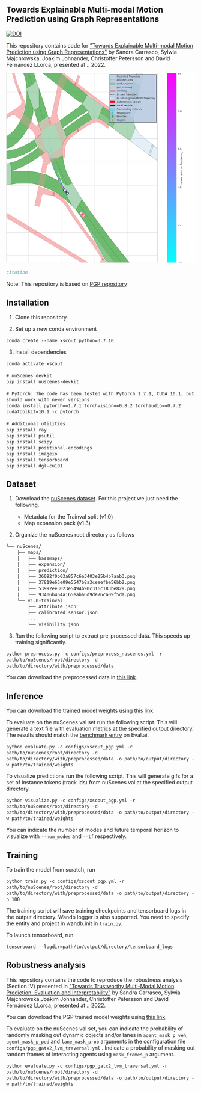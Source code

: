 ## Towards Explainable Multi-modal Motion Prediction using Graph Representations
[![DOI](https://zenodo.org/badge/553454432.svg)](https://zenodo.org/badge/latestdoi/553454432)


This repository contains code for ["Towards Explainable Multi-modal Motion
Prediction using Graph Representations"]() by Sandra Carrasco, Sylwia Majchrowska, Joakim Johnander, Christoffer Petersson and David Fernández LLorca, presented at .. 2022.  

![](https://github.com/sancarlim/Explainable-MP/blob/main/assets/readme.gif)

```bibtex
citation
```
Note: This repository is based on [PGP repository](https://github.com/nachiket92/PGP/tree/main/)
 

## Installation

1. Clone this repository 

2. Set up a new conda environment 
``` shell
conda create --name xscout python=3.7.10
```

3. Install dependencies
```shell
conda activate xscout

# nuScenes devkit
pip install nuscenes-devkit

# Pytorch: The code has been tested with Pytorch 1.7.1, CUDA 10.1, but should work with newer versions
conda install pytorch==1.7.1 torchvision==0.8.2 torchaudio==0.7.2 cudatoolkit=10.1 -c pytorch

# Additional utilities
pip install ray
pip install psutil
pip install scipy
pip install positional-encodings
pip install imageio
pip install tensorboard
pip install dgl-cu101
```


## Dataset

1. Download the [nuScenes dataset](https://www.nuscenes.org/download). For this project we just need the following.
    - Metadata for the Trainval split (v1.0)
    - Map expansion pack (v1.3)

2. Organize the nuScenes root directory as follows
```plain
└── nuScenes/
    ├── maps/
    |   ├── basemaps/
    |   ├── expansion/
    |   ├── prediction/
    |   ├── 36092f0b03a857c6a3403e25b4b7aab3.png
    |   ├── 37819e65e09e5547b8a3ceaefba56bb2.png
    |   ├── 53992ee3023e5494b90c316c183be829.png
    |   └── 93406b464a165eaba6d9de76ca09f5da.png
    └── v1.0-trainval
        ├── attribute.json
        ├── calibrated_sensor.json
        ...
        └── visibility.json         
```

3. Run the following script to extract pre-processed data. This speeds up training significantly.
```shell
python preprocess.py -c configs/preprocess_nuscenes.yml -r path/to/nuScenes/root/directory -d path/to/directory/with/preprocessed/data
```
You can download the preprocessed data in [this link](https://drive.google.com/file/d/1Ovf4eX4RtejyhX-hji77MjFjOUwTIdbH/view?usp=sharing).


## Inference

You can download the trained model weights using [this link](https://drive.google.com/file/d/1i9Afa9UhOPAYbjB9nY6D-En0z8HgoEnl/view?usp=sharing).

To evaluate on the nuScenes val set run the following script. This will generate a text file with evaluation metrics at the specified output directory. The results should match the [benchmark entry](https://eval.ai/web/challenges/challenge-page/591/leaderboard/1659) on Eval.ai. 
```shell
python evaluate.py -c configs/xscout_pgp.yml -r path/to/nuScenes/root/directory -d path/to/directory/with/preprocessed/data -o path/to/output/directory -w path/to/trained/weights
```

To visualize predictions run the following script. This will generate gifs for a set of instance tokens (track ids) from nuScenes val at the specified output directory.  
```shell
python visualize.py -c configs/xscout_pgp.yml -r path/to/nuScenes/root/directory -d path/to/directory/with/preprocessed/data -o path/to/output/directory -w path/to/trained/weights 
``` 
You can indicate the number of modes and future temporal horizon to visualize with ```--num_modes``` and ```--tf``` respectively.

## Training

To train the model from scratch, run
```shell
python train.py -c configs/xscout_pgp.yml -r path/to/nuScenes/root/directory -d path/to/directory/with/preprocessed/data -o path/to/output/directory -n 100
```

The training script will save training checkpoints and tensorboard logs in the output directory. Wandb logger is also supported. You need to specify the entity and project in wandb.init in ```train.py```.

To launch tensorboard, run
```shell
tensorboard --logdir=path/to/output/directory/tensorboard_logs
```

## Robustness analysis

This repository contains the code to reproduce the robustness analysis (Section IV) presented in ["Towards Trustworthy Multi-Modal Motion Prediction: Evaluation and Interpretability"]() by Sandra Carrasco, Sylwia Majchrowska,Joakim Johnander, Christoffer Petersson and David Fernández LLorca, presented at .. 2022. 

You can download the PGP trained model weights using [this link](https://drive.google.com/file/d/1i9Afa9UhOPAYbjB9nY6D-En0z8HgoEnl/view?usp=sharing).

To evaluate on the nuScenes val set, you can indicate the probability of randomly masking out dynamic objects and/or lanes in ```agent_mask_p_veh```, ```agent_mask_p_ped``` and ```lane_mask_prob``` arguments in the configuration file ```configs/pgp_gatx2_lvm_traversal.yml``` . Indicate a probability of masking out random frames of interacting agents using ```mask_frames_p``` argument. 

```shell
python evaluate.py -c configs/pgp_gatx2_lvm_traversal.yml -r path/to/nuScenes/root/directory -d path/to/directory/with/preprocessed/data -o path/to/output/directory -w path/to/trained/weights
```

